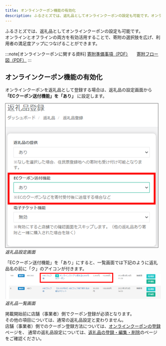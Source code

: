 ```yaml
---
title: オンラインクーポン機能の有効化
description: ふるさとズでは、返礼品としてオンラインクーポンの設定も可能です。オンラインとオフラインの両方を有効活用することで、寄附の選択肢を広げ、利用者の満足度アップにつなげることができます。  
---
```


ふるさとズでは、返礼品としてオンラインクーポンの設定も可能です。  
オンラインとオフラインの両方を有効活用することで、寄附の選択肢を広げ、利用者の満足度アップにつなげることができます。  


:::note[オンラインクーポンに関する資料]
[寄附準備事項（PDF）](../../../pdf/online-coupon_settings.pdf)　　[寄附フロー図（PDF）](../../../pdf/online-coupon_flow_v2.pdf)
:::

##  オンラインクーポン機能の有効化
オンラインクーポンを返礼品として登録する場合は、返礼品の設定画面から **「ECクーポン送付機能」を「あり」** に設定します。

![返礼品設定画面](../../../assets/images/lg_onlinecoupon_01.png)
*返礼品設定画面*

「ECクーポン送付機能」を「あり」にすると、一覧画面では下記のように返礼品名の前に「ク」のアイコンが付きます。  
![返礼品一覧画面](../../../assets/images/lg_onlinecoupon_03.png)
*返礼品一覧画面*

掲載開始前に店舗（事業者）側でクーポン登録が必須となります。  
その他の項目については、通常の返礼品設定と変わりません。  
店舗（事業者）側でのクーポン登録方法については、[オンラインクーポンの登録](/shops/online-coupon)ページを、 
通常の返礼品設定については、[返礼品の登録・編集・削除](/lg/product)のページをご確認ください。